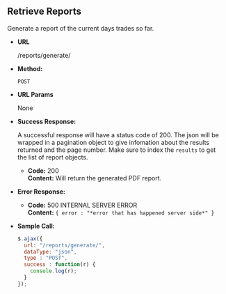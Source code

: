 **Retrieve Reports**
----
  Generate a report of the current days trades so far.

* **URL**

  /reports/generate/

* **Method:**

  `POST`
  
*  **URL Params**

   None

* **Success Response:**
  
  A successful response will have a status code of 200. The json will be wrapped in a pagination object to give infomation about the results returned and the page number. Make sure to index the `results` to get the list of report objects.

  * **Code:** 200 <br />
    **Content:** Will return the generated PDF report. 
 
* **Error Response:**

  * **Code:** 500 INTERNAL SERVER ERROR  <br />
    **Content:** `{ error : "*error that has happened server side*" }`

* **Sample Call:**

  ``` js    
  $.ajax({
    url: "/reports/generate/",
    dataType: "json",
    type : "POST",
    success : function(r) {
      console.log(r);
    }
  });
  ```